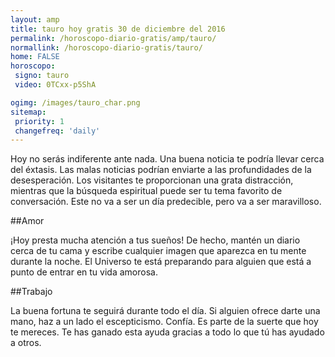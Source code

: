 ```yaml
---
layout: amp
title: tauro hoy gratis 30 de diciembre del 2016 
permalink: /horoscopo-diario-gratis/amp/tauro/
normallink: /horoscopo-diario-gratis/tauro/
home: FALSE
horoscopo:
 signo: tauro
 video: 0TCxx-p5ShA

ogimg: /images/tauro_char.png
sitemap:
 priority: 1
 changefreq: 'daily'
---
```



Hoy no serás indiferente ante nada. Una buena noticia te podría llevar cerca del éxtasis. Las malas noticias podrían enviarte a las profundidades de la desesperación. Los visitantes te proporcionan una grata distracción, mientras que la búsqueda espiritual puede ser tu tema favorito de conversación. Este no va a ser un día predecible, pero va a ser maravilloso.

##Amor

¡Hoy presta mucha atención a tus sueños! De hecho, mantén un diario cerca de tu cama y escribe cualquier imagen que aparezca en tu mente durante la noche. El Universo te está preparando para alguien que está a punto de entrar en tu vida amorosa.

##Trabajo

La buena fortuna te seguirá durante todo el día. Si alguien ofrece darte una mano, haz a un lado el escepticismo. Confía. Es parte de la suerte que hoy te mereces. Te has ganado esta ayuda gracias a todo lo que tú has ayudado a otros.